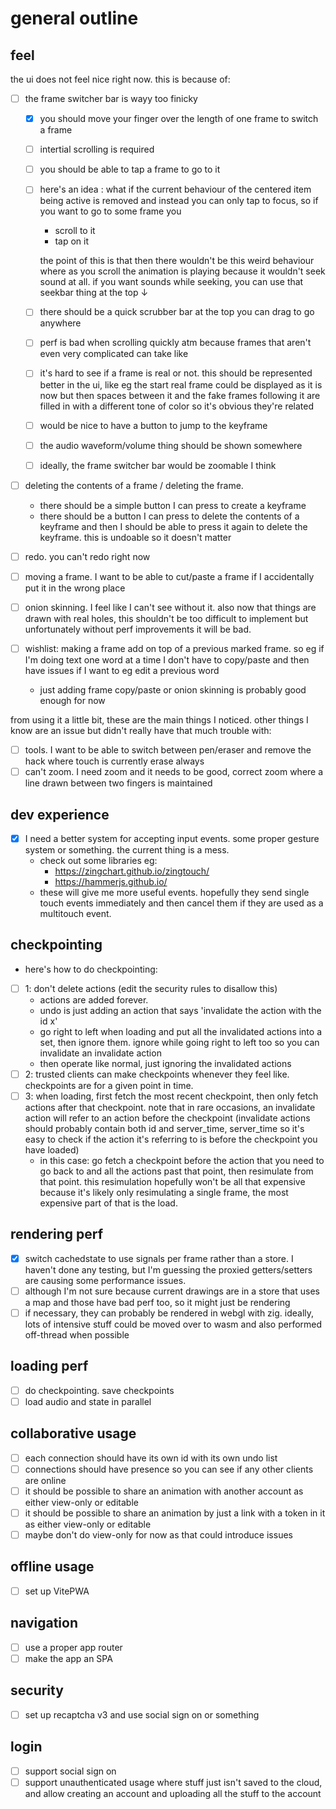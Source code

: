 # general outline

## feel

the ui does not feel nice right now. this is because of:

- [ ] the frame switcher bar is wayy too finicky

  - [x] you should move your finger over the length of one frame to switch a frame
  - [ ] intertial scrolling is required
  - [ ] you should be able to tap a frame to go to it
  - [ ] here's an idea : what if the current behaviour of the centered item being active is removed and instead
        you can only tap to focus, so if you want to go to some frame you

    - scroll to it
    - tap on it

    the point of this is that then there wouldn't be this weird behaviour where as you scroll the animation is playing
    because it wouldn't seek sound at all. if you want sounds while seeking, you can use that seekbar thing at the
    top ↓

  - [ ] there should be a quick scrubber bar at the top you can drag to go anywhere
  - [ ] perf is bad when scrolling quickly atm because frames that aren't even very complicated can take like
  - [ ] it's hard to see if a frame is real or not. this should be represented better in the ui, like eg the start real
        frame could be displayed as it is now but then spaces between it and the fake frames following it are filled in
        with a different tone of color so it's obvious they're related
  - [ ] would be nice to have a button to jump to the keyframe
  - [ ] the audio waveform/volume thing should be shown somewhere
  - [ ] ideally, the frame switcher bar would be zoomable I think

- [ ] deleting the contents of a frame / deleting the frame.
  - there should be a simple button I can press to create a keyframe
  - there should be a button I can press to delete the contents of a keyframe and then I should be able to press it
    again to delete the keyframe. this is undoable so it doesn't matter
- [ ] redo. you can't redo right now
- [ ] moving a frame. I want to be able to cut/paste a frame if I accidentally put it in the wrong place
- [ ] onion skinning. I feel like I can't see without it. also now that things are drawn with real holes, this shouldn't
      be too difficult to implement but unfortunately without perf improvements it will be bad.
- [ ] wishlist: making a frame add on top of a previous marked frame. so eg if I'm doing text one word at a time I don't
      have to copy/paste and then have issues if I want to eg edit a previous word
  - just adding frame copy/paste or onion skinning is probably good enough for now

from using it a little bit, these are the main things I noticed. other things I know are an issue but didn't
really have that much trouble with:

- [ ] tools. I want to be able to switch between pen/eraser and remove the hack where touch is currently erase always
- [ ] can't zoom. I need zoom and it needs to be good, correct zoom where a line drawn between two fingers is maintained

## dev experience

- [x] I need a better system for accepting input events. some proper gesture system or something. the current thing is
      a mess.
  - check out some libraries eg:
    - https://zingchart.github.io/zingtouch/
    - https://hammerjs.github.io/
  - these will give me more useful events. hopefully they send single touch events immediately and then
    cancel them if they are used as a multitouch event.

## checkpointing

- here's how to do checkpointing:
- [ ] 1: don't delete actions (edit the security rules to disallow this)
  - actions are added forever.
  - undo is just adding an action that says 'invalidate the action with the id x'
  - go right to left when loading and put all the invalidated actions into a set, then
    ignore them. ignore while going right to left too so you can invalidate an invalidate
    action
  - then operate like normal, just ignoring the invalidated actions
- [ ] 2: trusted clients can make checkpoints whenever they feel like. checkpoints are for
      a given point in time.
- [ ] 3: when loading, first fetch the most recent checkpoint, then only fetch actions after that
      checkpoint. note that in rare occasions, an invalidate action will refer to an action before
      the checkpoint (invalidate actions should probably contain both id and server_time, server_time
      so it's easy to check if the action it's referring to is before the checkpoint you have loaded)
  - in this case: go fetch a checkpoint before the action that you need to go back to and all the
    actions past that point, then resimulate from that point. this resimulation hopefully won't be
    all that expensive because it's likely only resimulating a single frame, the most expensive
    part of that is the load.

## rendering perf

- [x] switch cachedstate to use signals per frame rather than a store. I haven't done any testing, but I'm guessing the
      proxied getters/setters are causing some performance issues.
- [ ] although I'm not sure because current drawings are in a store that uses a map and those have bad perf too, so it
      might just be rendering
- [ ] if necessary, they can probably be rendered in webgl with zig. ideally, lots of intensive stuff could be moved
      over to wasm and also performed off-thread when possible

## loading perf

- [ ] do checkpointing. save checkpoints
- [ ] load audio and state in parallel

## collaborative usage

- [ ] each connection should have its own id with its own undo list
- [ ] connections should have presence so you can see if any other clients are online
- [ ] it should be possible to share an animation with another account as either view-only or editable
- [ ] it should be possible to share an animation by just a link with a token in it as either view-only or
      editable
- [ ] maybe don't do view-only for now as that could introduce issues

## offline usage

- [ ] set up VitePWA

## navigation

- [ ] use a proper app router
- [ ] make the app an SPA

## security

- [ ] set up recaptcha v3 and use social sign on or something

## login

- [ ] support social sign on
- [ ] support unauthenticated usage where stuff just isn't saved to the cloud, and allow creating an account and
      uploading all the stuff to the account
